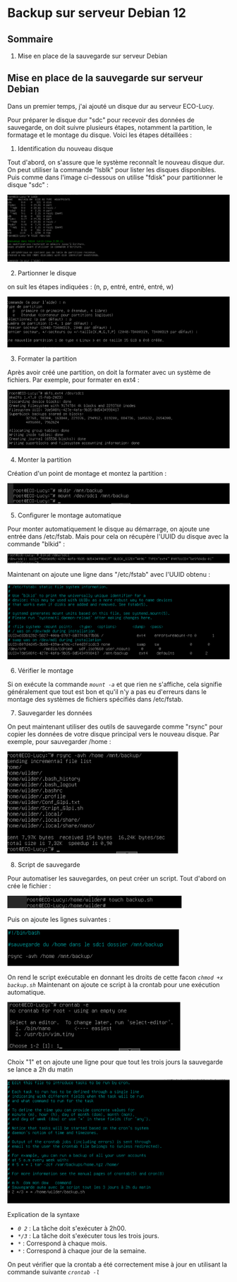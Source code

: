 # Backup sur serveur Debian 12

## Sommaire

1) Mise en place de la sauvegarde sur serveur Debian

## Mise en place de la sauvegarde sur serveur Debian

Dans un premier temps, j'ai ajouté un disque dur au serveur ECO-Lucy.

Pour préparer le disque dur "sdc" pour recevoir des données de sauvegarde, on doit suivre plusieurs étapes, notamment la partition, le formatage et le montage du disque. Voici les étapes détaillées :

1. Identification du nouveau disque

Tout d'abord, on s'assure que le système reconnaît le nouveau disque dur. On peut utiliser la commande "lsblk" pour lister les disques disponibles. Puis comme dans l'image ci-dessous on utilise "fdisk" pour partitionner le disque "sdc" :

![](/S14/ressource/backup/lucy/rsync1.png)

2. Partionner le disque

on suit les étapes indiquées : (n, p, entré, entré, entré, w)

![](/S14/ressource/backup/lucy/rsync2.png)

3. Formater la partition

Après avoir créé une partition, on doit la formater avec un système de fichiers. Par exemple, pour formater en ext4 :

![](/S14/ressource/backup/lucy/rsync3.png)

4. Monter la partition

Création d'un point de montage et montez la partition : 

![](/S14/ressource/backup/lucy/rsync4.png)

5. Configurer le montage automatique

Pour monter automatiquement le disque au démarrage, on ajoute une entrée dans /etc/fstab. Mais pour cela on récupère l'UUID du disque avec la commande "blkid" :

![](/S14/ressource/backup/lucy/rsync5.png)

Maintenant on ajoute une ligne dans "/etc/fstab" avec l'UUID obtenu :

![](/S14/ressource/backup/lucy/rsync6.png)

6. Vérifier le montage

Si on exécute la commande *`mount -a`* et que rien ne s'affiche, cela signifie généralement que tout est bon et qu'il n'y a pas eu d'erreurs dans le montage des systèmes de fichiers spécifiés dans /etc/fstab.

7. Sauvegarder les données

On peut maintenant utiliser des outils de sauvegarde comme "rsync" pour copier les données de votre disque principal vers le nouveau disque. Par exemple, pour sauvegarder /home :

![](/S14/ressource/backup/lucy/rsync7.png)

8. Script de sauvegarde

Pour automatiser les sauvegardes, on peut créer un script. Tout d'abord on crée le fichier : 

![](/S14/ressource/backup/lucy/rsync8.png)

Puis on ajoute les lignes suivantes : 

![](/S14/ressource/backup/lucy/rsync9.png) 

On rend le script exécutable en donnant les droits de cette facon *`chmod +x backup.sh`*
Maintenant on ajoute ce script à la crontab pour une exécution automatique. 

![](/S14/ressource/backup/lucy/rsync11.png)

Choix "1" et on ajoute une ligne pour que tout les trois jours la sauvegarde se lance a 2h du matin

![](/S14/ressource/backup/lucy/rsync12.png)

Explication de la syntaxe

  - *`0 2`* : La tâche doit s'exécuter à 2h00.
  - *`*/3`* : La tâche doit s'exécuter tous les trois jours.
  - *`*`* : Correspond à chaque mois.
  - *`*`* : Correspond à chaque jour de la semaine.

On peut vérifier que la crontab a été correctement mise à jour en utilisant la commande suivante *`crontab -l`*